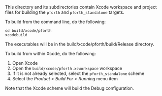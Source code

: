 This directory and its subdirectories contain Xcode workspace and project files for building the `pforth` and `pforth_standalone` targets.

To build from the command line, do the following:

    cd build/xcode/pforth
    xcodebuild

The executables will be in the build/xcode/pforth/build/Release directory.

To build from within Xcode, do the following:

1. Open Xcode
2. Open the `build/xcode/pforth.xcworkspace` workspace
3. If it is not already selected, select the `pforth_standalone` scheme
4. Select the *Product > Build For > Running* menu item

Note that the Xcode scheme will build the Debug configuration.

